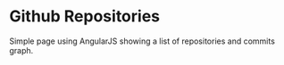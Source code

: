 # Github Repositories
Simple page using AngularJS showing a list of repositories and commits graph.
